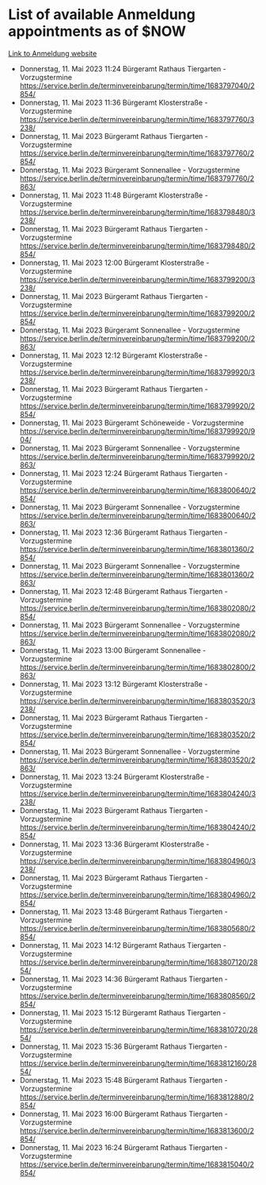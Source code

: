 # List of available Anmeldung appointments as of $NOW
[Link to Anmeldung website](https://service.berlin.de/terminvereinbarung/termin/tag.php?termin=1&anliegen[]=120686&dienstleisterlist=122210,122217,327316,122219,327312,122227,327314,122231,327346,122243,327348,122254,122252,329742,122260,329745,122262,329748,122271,327278,122273,327274,122277,327276,330436,122280,327294,122282,327290,122284,327292,122291,327270,122285,327266,122286,327264,122296,327268,150230,329760,122297,327286,122294,327284,122312,329763,122314,329775,122304,327330,122311,327334,122309,327332,317869,122281,327352,122279,329772,122283,122276,327324,122274,327326,122267,329766,122246,327318,122251,327320,122257,327322,122208,327298,122226,327300&herkunft=http%3A%2F%2Fservice.berlin.de%2Fdienstleistung%2F120686%2F)
- Donnerstag, 11. Mai 2023 11:24 Bürgeramt Rathaus Tiergarten - Vorzugstermine https://service.berlin.de/terminvereinbarung/termin/time/1683797040/2854/
- Donnerstag, 11. Mai 2023 11:36 Bürgeramt Klosterstraße - Vorzugstermine https://service.berlin.de/terminvereinbarung/termin/time/1683797760/3238/
- Donnerstag, 11. Mai 2023  Bürgeramt Rathaus Tiergarten - Vorzugstermine https://service.berlin.de/terminvereinbarung/termin/time/1683797760/2854/
- Donnerstag, 11. Mai 2023  Bürgeramt Sonnenallee - Vorzugstermine https://service.berlin.de/terminvereinbarung/termin/time/1683797760/2863/
- Donnerstag, 11. Mai 2023 11:48 Bürgeramt Klosterstraße - Vorzugstermine https://service.berlin.de/terminvereinbarung/termin/time/1683798480/3238/
- Donnerstag, 11. Mai 2023  Bürgeramt Rathaus Tiergarten - Vorzugstermine https://service.berlin.de/terminvereinbarung/termin/time/1683798480/2854/
- Donnerstag, 11. Mai 2023 12:00 Bürgeramt Klosterstraße - Vorzugstermine https://service.berlin.de/terminvereinbarung/termin/time/1683799200/3238/
- Donnerstag, 11. Mai 2023  Bürgeramt Rathaus Tiergarten - Vorzugstermine https://service.berlin.de/terminvereinbarung/termin/time/1683799200/2854/
- Donnerstag, 11. Mai 2023  Bürgeramt Sonnenallee - Vorzugstermine https://service.berlin.de/terminvereinbarung/termin/time/1683799200/2863/
- Donnerstag, 11. Mai 2023 12:12 Bürgeramt Klosterstraße - Vorzugstermine https://service.berlin.de/terminvereinbarung/termin/time/1683799920/3238/
- Donnerstag, 11. Mai 2023  Bürgeramt Rathaus Tiergarten - Vorzugstermine https://service.berlin.de/terminvereinbarung/termin/time/1683799920/2854/
- Donnerstag, 11. Mai 2023  Bürgeramt Schöneweide - Vorzugstermine https://service.berlin.de/terminvereinbarung/termin/time/1683799920/904/
- Donnerstag, 11. Mai 2023  Bürgeramt Sonnenallee - Vorzugstermine https://service.berlin.de/terminvereinbarung/termin/time/1683799920/2863/
- Donnerstag, 11. Mai 2023 12:24 Bürgeramt Rathaus Tiergarten - Vorzugstermine https://service.berlin.de/terminvereinbarung/termin/time/1683800640/2854/
- Donnerstag, 11. Mai 2023  Bürgeramt Sonnenallee - Vorzugstermine https://service.berlin.de/terminvereinbarung/termin/time/1683800640/2863/
- Donnerstag, 11. Mai 2023 12:36 Bürgeramt Rathaus Tiergarten - Vorzugstermine https://service.berlin.de/terminvereinbarung/termin/time/1683801360/2854/
- Donnerstag, 11. Mai 2023  Bürgeramt Sonnenallee - Vorzugstermine https://service.berlin.de/terminvereinbarung/termin/time/1683801360/2863/
- Donnerstag, 11. Mai 2023 12:48 Bürgeramt Rathaus Tiergarten - Vorzugstermine https://service.berlin.de/terminvereinbarung/termin/time/1683802080/2854/
- Donnerstag, 11. Mai 2023  Bürgeramt Sonnenallee - Vorzugstermine https://service.berlin.de/terminvereinbarung/termin/time/1683802080/2863/
- Donnerstag, 11. Mai 2023 13:00 Bürgeramt Sonnenallee - Vorzugstermine https://service.berlin.de/terminvereinbarung/termin/time/1683802800/2863/
- Donnerstag, 11. Mai 2023 13:12 Bürgeramt Klosterstraße - Vorzugstermine https://service.berlin.de/terminvereinbarung/termin/time/1683803520/3238/
- Donnerstag, 11. Mai 2023  Bürgeramt Rathaus Tiergarten - Vorzugstermine https://service.berlin.de/terminvereinbarung/termin/time/1683803520/2854/
- Donnerstag, 11. Mai 2023  Bürgeramt Sonnenallee - Vorzugstermine https://service.berlin.de/terminvereinbarung/termin/time/1683803520/2863/
- Donnerstag, 11. Mai 2023 13:24 Bürgeramt Klosterstraße - Vorzugstermine https://service.berlin.de/terminvereinbarung/termin/time/1683804240/3238/
- Donnerstag, 11. Mai 2023  Bürgeramt Rathaus Tiergarten - Vorzugstermine https://service.berlin.de/terminvereinbarung/termin/time/1683804240/2854/
- Donnerstag, 11. Mai 2023 13:36 Bürgeramt Klosterstraße - Vorzugstermine https://service.berlin.de/terminvereinbarung/termin/time/1683804960/3238/
- Donnerstag, 11. Mai 2023  Bürgeramt Rathaus Tiergarten - Vorzugstermine https://service.berlin.de/terminvereinbarung/termin/time/1683804960/2854/
- Donnerstag, 11. Mai 2023 13:48 Bürgeramt Rathaus Tiergarten - Vorzugstermine https://service.berlin.de/terminvereinbarung/termin/time/1683805680/2854/
- Donnerstag, 11. Mai 2023 14:12 Bürgeramt Rathaus Tiergarten - Vorzugstermine https://service.berlin.de/terminvereinbarung/termin/time/1683807120/2854/
- Donnerstag, 11. Mai 2023 14:36 Bürgeramt Rathaus Tiergarten - Vorzugstermine https://service.berlin.de/terminvereinbarung/termin/time/1683808560/2854/
- Donnerstag, 11. Mai 2023 15:12 Bürgeramt Rathaus Tiergarten - Vorzugstermine https://service.berlin.de/terminvereinbarung/termin/time/1683810720/2854/
- Donnerstag, 11. Mai 2023 15:36 Bürgeramt Rathaus Tiergarten - Vorzugstermine https://service.berlin.de/terminvereinbarung/termin/time/1683812160/2854/
- Donnerstag, 11. Mai 2023 15:48 Bürgeramt Rathaus Tiergarten - Vorzugstermine https://service.berlin.de/terminvereinbarung/termin/time/1683812880/2854/
- Donnerstag, 11. Mai 2023 16:00 Bürgeramt Rathaus Tiergarten - Vorzugstermine https://service.berlin.de/terminvereinbarung/termin/time/1683813600/2854/
- Donnerstag, 11. Mai 2023 16:24 Bürgeramt Rathaus Tiergarten - Vorzugstermine https://service.berlin.de/terminvereinbarung/termin/time/1683815040/2854/
